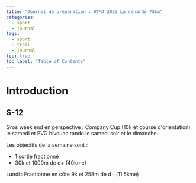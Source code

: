 ```yaml
---
title: "Journal de préparation : UTMJ 2023 La renarde 75km"
categories:
  - sport
  - journal
tags:
  - sport
  - trail
  - journal
toc: true
toc_label: "Table of Contents"
---
```


# Introduction

## S-12

Gros week end en perspective : Company Cup (10k et course d'orientation) le samedi et EVG bivouac rando le samedi soir et le dimanche.

Les objectifs de la semaine sont  :
- 1 sortie fractionné
- 30k et 1000m de d+ (40kme)

Lundi : 
Fractionné en côte 
9k et 258m de d+ (11.5kme)


